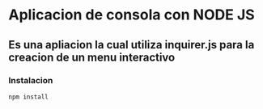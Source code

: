 # Aplicacion de consola con NODE JS
## Es una apliacion la cual utiliza inquirer.js para la creacion de un menu interactivo

### Instalacion 
```
npm install 
```